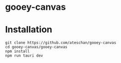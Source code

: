 # gooey-canvas


# Installation
```
git clone https://github.com/ateschan/gooey-canvas 
cd gooey-canvas/gooey-canvas
npm install
npm run tauri dev
```
